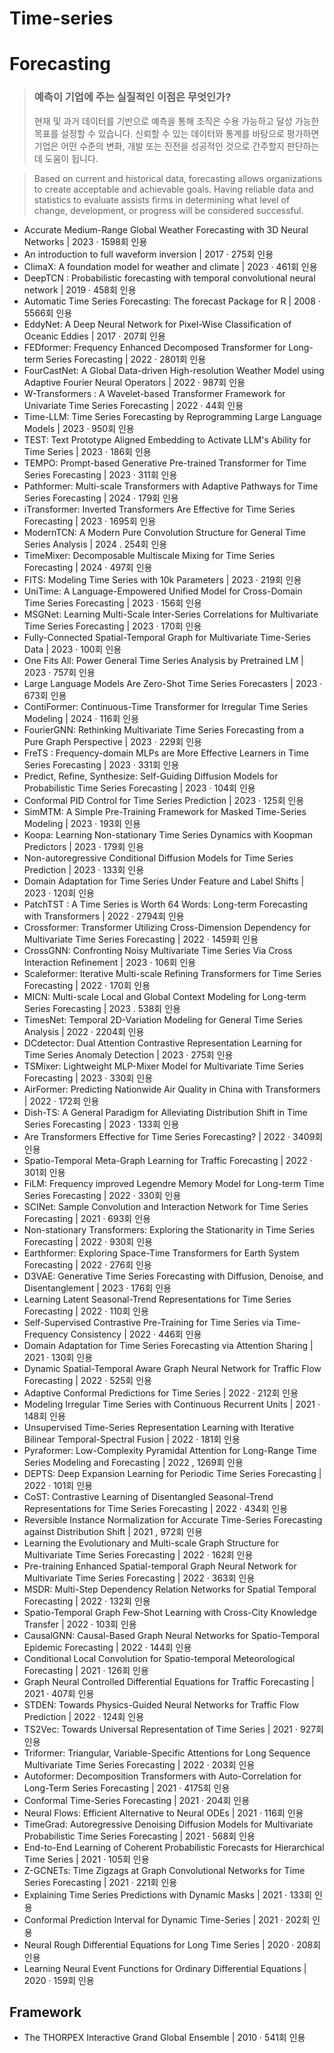 # Time-series

# Forecasting
> ### 예측이 기업에 주는 실질적인 이점은 무엇인가?
> 현재 및 과거 데이터를 기반으로 예측을 통해 조직은 수용 가능하고 달성 가능한 목표를 설정할 수 있습니다.
> 신뢰할 수 있는 데이터와 통계를 바탕으로 평가하면 기업은 어떤 수준의 변화, 개발 또는 진전을 성공적인 것으로 간주할지 판단하는 데 도움이 됩니다.

>Based on current and historical data, forecasting allows organizations to create acceptable and achievable goals.
>Having reliable data and statistics to evaluate assists firms in determining what level of change, development, or progress will be considered successful.

- Accurate Medium-Range Global Weather Forecasting with 3D Neural Networks | 2023 · 1598회 인용
- An introduction to full waveform inversion | 2017 · 275회 인용
- ClimaX: A foundation model for weather and climate | 2023 · 461회 인용
- DeepTCN : Probabilistic forecasting with temporal convolutional neural network | 2019 · 458회 인용
- Automatic Time Series Forecasting: The forecast Package for R | 2008 · 5566회 인용
- EddyNet: A Deep Neural Network for Pixel-Wise Classification of Oceanic Eddies | 2017 · 207회 인용
- FEDformer: Frequency Enhanced Decomposed Transformer for Long-term Series Forecasting | 2022 · 2801회 인용
- FourCastNet: A Global Data-driven High-resolution Weather Model using Adaptive Fourier Neural Operators | 2022 · 987회 인용
- W-Transformers : A Wavelet-based Transformer Framework for Univariate Time Series Forecasting | 2022 · 44회 인용
- Time-LLM: Time Series Forecasting by Reprogramming Large Language Models | 2023 · 950회 인용
- TEST: Text Prototype Aligned Embedding to Activate LLM's Ability for Time Series | 2023 · 186회 인용
- TEMPO: Prompt-based Generative Pre-trained Transformer for Time Series Forecasting | 2023 · 311회 인용
- Pathformer: Multi-scale Transformers with Adaptive Pathways for Time Series Forecasting | 2024 · 179회 인용
- iTransformer: Inverted Transformers Are Effective for Time Series Forecasting | 2023 · 1695회 인용
- ModernTCN: A Modern Pure Convolution Structure for General Time Series Analysis | 2024 . 254회 인용
- TimeMixer: Decomposable Multiscale Mixing for Time Series Forecasting | 2024 · 497회 인용
- FITS: Modeling Time Series with 10k Parameters | 2023 · 219회 인용
- UniTime: A Language-Empowered Unified Model for Cross-Domain Time Series Forecasting | 2023 · 156회 인용
- MSGNet: Learning Multi-Scale Inter-Series Correlations for Multivariate Time Series Forecasting | 2023 · 170회 인용
- Fully-Connected Spatial-Temporal Graph for Multivariate Time-Series Data | 2023 · 100회 인용
- One Fits All: Power General Time Series Analysis by Pretrained LM | 2023 · 757회 인용
- Large Language Models Are Zero-Shot Time Series Forecasters | 2023 · 673회 인용
- ContiFormer: Continuous-Time Transformer for Irregular Time Series Modeling | 2024 · 116회 인용
- FourierGNN: Rethinking Multivariate Time Series Forecasting from a Pure Graph Perspective | 2023 · 229회 인용
- FreTS : Frequency-domain MLPs are More Effective Learners in Time Series Forecasting | 2023 · 331회 인용
- Predict, Refine, Synthesize: Self-Guiding Diffusion Models for Probabilistic Time Series Forecasting | 2023 · 104회 인용
- Conformal PID Control for Time Series Prediction | 2023 · 125회 인용
- SimMTM: A Simple Pre-Training Framework for Masked Time-Series Modeling | 2023 · 193회 인용
- Koopa: Learning Non-stationary Time Series Dynamics with Koopman Predictors | 2023 · 179회 인용
- Non-autoregressive Conditional Diffusion Models for Time Series Prediction | 2023 · 133회 인용
- Domain Adaptation for Time Series Under Feature and Label Shifts | 2023 · 120회 인용
- PatchTST : A Time Series is Worth 64 Words: Long-term Forecasting with Transformers | 2022 · 2794회 인용
- Crossformer: Transformer Utilizing Cross-Dimension Dependency for Multivariate Time Series Forecasting | 2022 · 1459회 인용
- CrossGNN: Confronting Noisy Multivariate Time Series Via Cross Interaction Refinement | 2023 · 106회 인용
- Scaleformer: Iterative Multi-scale Refining Transformers for Time Series Forecasting | 2022 · 170회 인용
- MICN: Multi-scale Local and Global Context Modeling for Long-term Series Forecasting | 2023 . 538회 인용
- TimesNet: Temporal 2D-Variation Modeling for General Time Series Analysis | 2022 · 2204회 인용
- DCdetector: Dual Attention Contrastive Representation Learning for Time Series Anomaly Detection | 2023 · 275회 인용
- TSMixer: Lightweight MLP-Mixer Model for Multivariate Time Series Forecasting | 2023 · 330회 인용
- AirFormer: Predicting Nationwide Air Quality in China with Transformers | 2022 · 172회 인용
- Dish-TS: A General Paradigm for Alleviating Distribution Shift in Time Series Forecasting | 2023 · 133회 인용
- Are Transformers Effective for Time Series Forecasting? | 2022 · 3409회 인용
- Spatio-Temporal Meta-Graph Learning for Traffic Forecasting | 2022 · 301회 인용
- FiLM: Frequency improved Legendre Memory Model for Long-term Time Series Forecasting | 2022 · 330회 인용
- SCINet: Sample Convolution and Interaction Network for Time Series Forecasting | 2021 · 693회 인용
- Non-stationary Transformers: Exploring the Stationarity in Time Series Forecasting | 2022 · 930회 인용
- Earthformer: Exploring Space-Time Transformers for Earth System Forecasting | 2022 · 276회 인용
- D3VAE: Generative Time Series Forecasting with Diffusion, Denoise, and Disentanglement | 2023 · 176회 인용
- Learning Latent Seasonal-Trend Representations for Time Series Forecasting | 2022 · 110회 인용
- Self-Supervised Contrastive Pre-Training for Time Series via Time-Frequency Consistency | 2022 · 446회 인용
- Domain Adaptation for Time Series Forecasting via Attention Sharing | 2021 · 130회 인용
- Dynamic Spatial-Temporal Aware Graph Neural Network for Traffic Flow Forecasting | 2022 · 525회 인용
- Adaptive Conformal Predictions for Time Series | 2022 · 212회 인용
- Modeling Irregular Time Series with Continuous Recurrent Units | 2021 · 148회 인용
- Unsupervised Time-Series Representation Learning with Iterative Bilinear Temporal-Spectral Fusion | 2022 · 181회 인용
- Pyraformer: Low-Complexity Pyramidal Attention for Long-Range Time Series Modeling and Forecasting | 2022 , 1269회 인용
- DEPTS: Deep Expansion Learning for Periodic Time Series Forecasting | 2022 · 101회 인용
- CoST: Contrastive Learning of Disentangled Seasonal-Trend Representations for Time Series Forecasting | 2022 · 434회 인용
- Reversible Instance Normalization for Accurate Time-Series Forecasting against Distribution Shift | 2021 , 972회 인용
- Learning the Evolutionary and Multi-scale Graph Structure for Multivariate Time Series Forecasting | 2022 · 162회 인용
- Pre-training Enhanced Spatial-temporal Graph Neural Network for Multivariate Time Series Forecasting | 2022 · 363회 인용
- MSDR: Multi-Step Dependency Relation Networks for Spatial Temporal Forecasting | 2022 · 132회 인용
- Spatio-Temporal Graph Few-Shot Learning with Cross-City Knowledge Transfer | 2022 · 103회 인용
- CausalGNN: Causal-Based Graph Neural Networks for Spatio-Temporal Epidemic Forecasting | 2022 · 144회 인용
- Conditional Local Convolution for Spatio-temporal Meteorological Forecasting | 2021 · 126회 인용
- Graph Neural Controlled Differential Equations for Traffic Forecasting | 2021 · 407회 인용
- STDEN: Towards Physics-Guided Neural Networks for Traffic Flow Prediction | 2022 · 124회 인용
- TS2Vec: Towards Universal Representation of Time Series | 2021 · 927회 인용
- Triformer: Triangular, Variable-Specific Attentions for Long Sequence Multivariate Time Series Forecasting | 2022 · 203회 인용
- Autoformer: Decomposition Transformers with Auto-Correlation for Long-Term Series Forecasting | 2021 · 4175회 인용
- Conformal Time-Series Forecasting | 2021 · 204회 인용
- Neural Flows: Efficient Alternative to Neural ODEs | 2021 · 116회 인용
- TimeGrad: Autoregressive Denoising Diffusion Models for Multivariate Probabilistic Time Series Forecasting | 2021 · 568회 인용
- End-to-End Learning of Coherent Probabilistic Forecasts for Hierarchical Time Series | 2021 · 105회 인용
- Z-GCNETs: Time Zigzags at Graph Convolutional Networks for Time Series Forecasting | 2021 · 221회 인용
- Explaining Time Series Predictions with Dynamic Masks | 2021 · 133회 인용
- Conformal Prediction Interval for Dynamic Time-Series | 2021 · 202회 인용
- Neural Rough Differential Equations for Long Time Series | 2020 · 208회 인용
- Learning Neural Event Functions for Ordinary Differential Equations | 2020 · 159회 인용


## Framework
- The THORPEX Interactive Grand Global Ensemble | 2010 · 541회 인용
